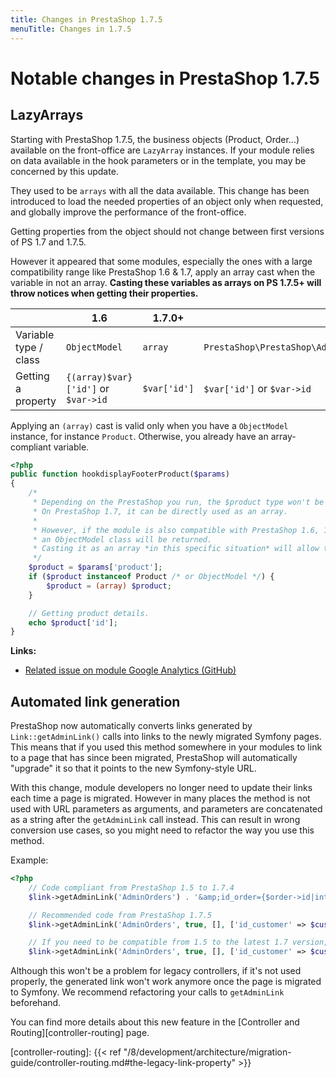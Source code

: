 ```yaml
---
title: Changes in PrestaShop 1.7.5
menuTitle: Changes in 1.7.5
---
```


# Notable changes in PrestaShop 1.7.5

## LazyArrays

Starting with PrestaShop 1.7.5, the business objects (Product, Order...) available on the front-office are `LazyArray` instances. If your module relies on data available in the hook parameters or in the template, you may be concerned by this update.

They used to be `arrays` with all the data available. This change has been introduced to load the needed properties of an object only when requested, and globally improve the performance of the front-office.

Getting properties from the object should not change between first versions of PS 1.7 and 1.7.5.

However it appeared that some modules, especially the ones with a large compatibility range like PrestaShop 1.6 & 1.7, apply an array cast when the variable in not an array. **Casting these variables as arrays on PS 1.7.5+ will throw notices when getting their properties.**


|    | 1.6 | 1.7.0+ | 1.7.5+ |
|----|-----|--------|--------|
| Variable type / class | `ObjectModel` | `array` | `PrestaShop\PrestaShop\Adapter\Presenter\AbstractLazyArray` |
| Getting a property | `{(array)$var}['id']` or `$var->id` | `$var['id']` | `$var['id']` or `$var->id` |

Applying an `(array)` cast is valid only when you have a `ObjectModel` instance, for instance `Product`. Otherwise, you already have an array-compliant variable.

```php
<?php
public function hookdisplayFooterProduct($params)
{
    /*
     * Depending on the PrestaShop you run, the $product type won't be the same.
     * On PrestaShop 1.7, it can be directly used as an array.
     * 
     * However, if the module is also compatible with PrestaShop 1.6, 1.5...
     * an ObjectModel class will be returned.
     * Casting it as an array *in this specific situation* will allow to cover all cases.
     */
    $product = $params['product'];
    if ($product instanceof Product /* or ObjectModel */) {
        $product = (array) $product;
    }

    // Getting product details.
    echo $product['id'];
}
```

**Links:**

* [Related issue on module Google Analytics (GitHub)](https://github.com/PrestaShop/ps_googleanalytics/pull/14/files)

## Automated link generation

PrestaShop now automatically converts links generated by `Link::getAdminLink()` calls into links to the newly migrated Symfony pages. This means that if you used this method somewhere in your modules to link to a page that has since been migrated, PrestaShop will automatically "upgrade" it so that it points to the new Symfony-style URL.

With this change, module developers no longer need to update their links each time a page is migrated. However in many places the method is not used with URL parameters as arguments, and parameters are concatenated as a string after the `getAdminLink` call instead. This can result in wrong conversion use cases, so you might need to refactor the way you use this method.

Example:

```php
<?php
    // Code compliant from PrestaShop 1.5 to 1.7.4
    $link->getAdminLink('AdminOrders') . '&amp;id_order={$order->id|intval}&amp;vieworder';

    // Recommended code from PrestaShop 1.7.5
    $link->getAdminLink('AdminOrders', true, [], ['id_customer' => $customer->id|intval, 'viewcustomer' => 1]);

    // If you need to be compatible from 1.5 to the latest 1.7 version, then you can combine both styles
    $link->getAdminLink('AdminOrders', true, [], ['id_customer' => $customer->id|intval, 'viewcustomer' => 1]) . '&amp;id_order={$order->id|intval}&amp;vieworder';
```

Although this won't be a problem for legacy controllers, if it's not used properly, the generated link won't work anymore once the page is migrated to Symfony. We recommend refactoring your calls to `getAdminLink` beforehand.

You can find more details about this new feature in the [Controller and Routing][controller-routing] page. 

[controller-routing]: {{< ref "/8/development/architecture/migration-guide/controller-routing.md#the-legacy-link-property" >}}
